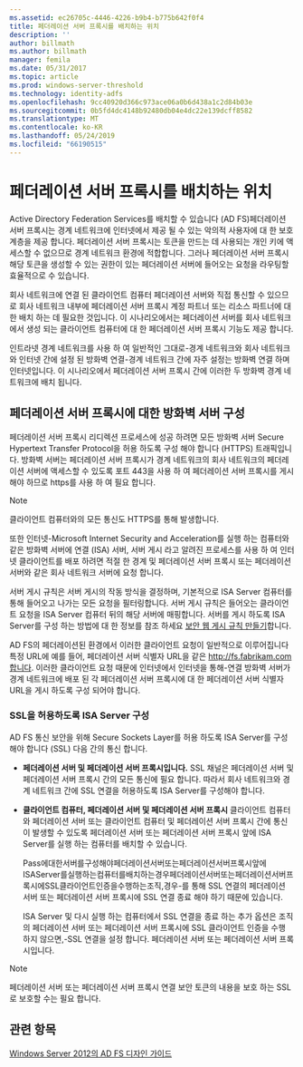 ```yaml
---
ms.assetid: ec26705c-4446-4226-b9b4-b775b642f0f4
title: 페더레이션 서버 프록시를 배치하는 위치
description: ''
author: billmath
ms.author: billmath
manager: femila
ms.date: 05/31/2017
ms.topic: article
ms.prod: windows-server-threshold
ms.technology: identity-adfs
ms.openlocfilehash: 9cc40920d366c973ace06a0b6d438a1c2d84b03e
ms.sourcegitcommit: 0b5fd4dc4148b92480db04e4dc22e139dcff8582
ms.translationtype: MT
ms.contentlocale: ko-KR
ms.lasthandoff: 05/24/2019
ms.locfileid: "66190515"
---
```

# <a name="where-to-place-a-federation-server-proxy"></a>페더레이션 서버 프록시를 배치하는 위치

Active Directory Federation Services를 배치할 수 있습니다 \(AD FS\)페더레이션 서버 프록시는 경계 네트워크에 인터넷에서 제공 될 수 있는 악의적 사용자에 대 한 보호 계층을 제공 합니다. 페더레이션 서버 프록시는 토큰을 만드는 데 사용되는 개인 키에 액세스할 수 없으므로 경계 네트워크 환경에 적합합니다. 그러나 페더레이션 서버 프록시 해당 토큰을 생성할 수 있는 권한이 있는 페더레이션 서버에 들어오는 요청을 라우팅할 효율적으로 수 있습니다.  
  
회사 네트워크에 연결 된 클라이언트 컴퓨터 페더레이션 서버와 직접 통신할 수 있으므로 회사 네트워크 내부에 페더레이션 서버 프록시 계정 파트너 또는 리소스 파트너에 대 한 배치 하는 데 필요한 것입니다. 이 시나리오에서는 페더레이션 서버를 회사 네트워크에서 생성 되는 클라이언트 컴퓨터에 대 한 페더레이션 서버 프록시 기능도 제공 합니다.  
  
인트라넷 경계 네트워크를 사용 하 여 일반적인 그대로\-경계 네트워크와 회사 네트워크와 인터넷 간에 설정 된 방화벽 연결\-경계 네트워크 간에 자주 설정는 방화벽 연결 하며 인터넷입니다. 이 시나리오에서 페더레이션 서버 프록시 간에 이러한 두 방화벽 경계 네트워크에 배치 됩니다.  
  
## <a name="configuring-your-firewall-servers-for-a-federation-server-proxy"></a>페더레이션 서버 프록시에 대한 방화벽 서버 구성  
페더레이션 서버 프록시 리디렉션 프로세스에 성공 하려면 모든 방화벽 서버 Secure Hypertext Transfer Protocol을 허용 하도록 구성 해야 합니다 \(HTTPS\) 트래픽입니다. 방화벽 서버는 페더레이션 서버 프록시가 경계 네트워크의 회사 네트워크의 페더레이션 서버에 액세스할 수 있도록 포트 443을 사용 하 여 페더레이션 서버 프록시를 게시 해야 하므로 https를 사용 하 여 필요 합니다.  
  
> [!NOTE]  
> 클라이언트 컴퓨터와의 모든 통신도 HTTPS를 통해 발생합니다.  
  
또한 인터넷\-Microsoft Internet Security and Acceleration를 실행 하는 컴퓨터와 같은 방화벽 서버에 연결 \(ISA\) 서버, 서버 게시 라고 알려진 프로세스를 사용 하 여 인터넷 클라이언트를 배포 하려면 적절 한 경계 및 페더레이션 서버 프록시 또는 페더레이션 서버와 같은 회사 네트워크 서버에 요청 합니다.  
  
서버 게시 규칙은 서버 게시의 작동 방식을 결정하며, 기본적으로 ISA Server 컴퓨터를 통해 들어오고 나가는 모든 요청을 필터링합니다. 서버 게시 규칙은 들어오는 클라이언트 요청을 ISA Server 컴퓨터 뒤의 해당 서버에 매핑합니다. 서버를 게시 하도록 ISA Server를 구성 하는 방법에 대 한 정보를 참조 하세요 [보안 웹 게시 규칙 만들기](https://go.microsoft.com/fwlink/?LinkId=75182)합니다.  
  
AD FS의 페더레이션된 환경에서 이러한 클라이언트 요청이 일반적으로 이루어집니다 특정 URL에 예를 들어, 페더레이션 서버 식별자 URL을 같은 http://fs.fabrikam.com합니다. 이러한 클라이언트 요청 때문에 인터넷에서 인터넷을 통해\-연결 방화벽 서버가 경계 네트워크에 배포 된 각 페더레이션 서버 프록시에 대 한 페더레이션 서버 식별자 URL을 게시 하도록 구성 되어야 합니다.  
  
### <a name="configuring-isa-server-to-allow-ssl"></a>SSL을 허용하도록 ISA Server 구성  
AD FS 통신 보안을 위해 Secure Sockets Layer를 허용 하도록 ISA Server를 구성 해야 합니다 \(SSL\) 다음 간의 통신 합니다.  
  
-   **페더레이션 서버 및 페더레이션 서버 프록시입니다.** SSL 채널은 페더레이션 서버 및 페더레이션 서버 프록시 간의 모든 통신에 필요 합니다. 따라서 회사 네트워크와 경계 네트워크 간에 SSL 연결을 허용하도록 ISA Server를 구성해야 합니다.  
  
-   **클라이언트 컴퓨터, 페더레이션 서버 및 페더레이션 서버 프록시** 클라이언트 컴퓨터와 페더레이션 서버 또는 클라이언트 컴퓨터 및 페더레이션 서버 프록시 간에 통신이 발생할 수 있도록 페더레이션 서버 또는 페더레이션 서버 프록시 앞에 ISA Server를 실행 하는 컴퓨터를 배치할 수 있습니다.  
  
    Pass에대한서버를구성해야페더레이션서버또는페더레이션서버프록시앞에ISAServer를실행하는컴퓨터를배치하는경우페더레이션서버또는페더레이션서버프록시에SSL클라이언트인증을수행하는조직,경우\-를 통해 SSL 연결의 페더레이션 서버 또는 페더레이션 서버 프록시에 SSL 연결 종료 해야 하기 때문에 있습니다.  
  
    ISA Server 및 다시 실행 하는 컴퓨터에서 SSL 연결을 종료 하는 추가 옵션은 조직의 페더레이션 서버 또는 페더레이션 서버 프록시에 SSL 클라이언트 인증을 수행 하지 않으면,\-SSL 연결을 설정 합니다. 페더레이션 서버 또는 페더레이션 서버 프록시입니다.  
  
> [!NOTE]  
> 페더레이션 서버 또는 페더레이션 서버 프록시 연결 보안 토큰의 내용을 보호 하는 SSL로 보호할 수는 필요 합니다.  
  
## <a name="see-also"></a>관련 항목
[Windows Server 2012의 AD FS 디자인 가이드](AD-FS-Design-Guide-in-Windows-Server-2012.md)
